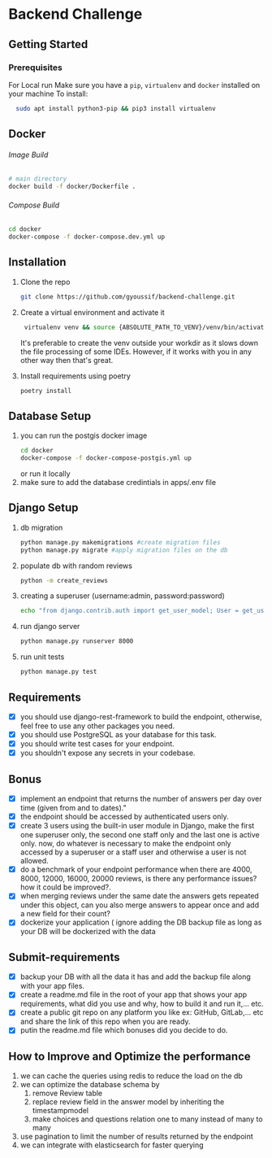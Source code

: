 # Backend Challenge
## Getting Started
### Prerequisites
For Local run 
Make sure you have a `pip`, `virtualenv` and `docker` installed on your machine
To install:
  ```sh
    sudo apt install python3-pip && pip3 install virtualenv
  ```
## Docker
###### Image Build
```bash
# main directory
docker build -f docker/Dockerfile .
```
###### Compose Build
```bash
cd docker
docker-compose -f docker-compose.dev.yml up
```
## Installation
1. Clone the repo
   ```sh
   git clone https://github.com/gyoussif/backend-challenge.git
   ```
2. Create a virtual environment and activate it
   ```sh
    virtualenv venv && source {ABSOLUTE_PATH_TO_VENV}/venv/bin/activate  
   ```

   It's preferable to create the venv outside your workdir as it slows down the file processing of some IDEs.
   However, if it works with you in any other way then that's great.

2.  Install requirements using poetry
    ```sh
    poetry install
    ```
## Database Setup
1. you can run the postgis docker image 
    ```bash
    cd docker
    docker-compose -f docker-compose-postgis.yml up
    ```
    or run it locally 
2. make sure to add the database credintials in apps/.env file
## Django Setup
1. db migration
    ```sh
    python manage.py makemigrations #create migration files
    python manage.py migrate #apply migration files on the db
    ```
2. populate db with random reviews
    ```sh
    python -m create_reviews 
    ```
3. creating a superuser (username:admin, password:password)
    ```sh
    echo "from django.contrib.auth import get_user_model; User = get_user_model(); User.objects.create_superuser('admin', 'admin@email.com', 'password')" | python manage.py shell
    ```
4. run django server
    ```sh
    python manage.py runserver 8000      
    ```
5. run unit tests
    ```sh
    python manage.py test 
    ```
## Requirements
- [x] you should use django-rest-framework to build the endpoint, otherwise, feel free to use any other packages you
need.
- [x] you should use PostgreSQL as your database for this task.
- [x] you should write test cases for your endpoint.
- [x] you shouldn't expose any secrets in your codebase.

## Bonus
- [x] implement an endpoint that returns the number of answers per day over time (given from and to dates)."
- [x] the endpoint should be accessed by authenticated users only.
- [x] create 3 users using the built-in user module in Django, make the first one superuser only, the second one staff only and the last one is active only. now, do whatever is necessary to make the endpoint only accessed by a superuser or a staff user and otherwise a user is not allowed.
- [x] do a benchmark of your endpoint performance when there are 4000, 8000, 12000, 16000, 20000 reviews, is there any performance issues? how it could be improved?.
- [x] when merging reviews under the same date the answers gets repeated under this object, can you also merge answers to appear once and add a new field for their count?
- [x] dockerize your application ( ignore adding the DB backup file as long as your DB will be dockerized with the data
## Submit-requirements
- [x] backup your DB with all the data it has and add the backup file along with your app files.
- [x] create a readme.md file in the root of your app that shows your app requirements, what did you use and why, how to build it and run it,... etc.
- [x] create a public git repo on any platform you like ex: GitHub, GitLab,... etc and share the link of this repo when you are ready.
- [x] putin the readme.md file which bonuses did you decide to do.

## How to Improve and Optimize the performance
1. we can cache the queries using redis to reduce the load on the db
2. we can optimize the database schema by
    1. remove Review table
    2. replace review field in the answer model by inheriting the timestampmodel
    3. make choices and questions relation one to many instead of many to many 
3. use pagination to limit the number of results returned by the endpoint
4. we can integrate with elasticsearch for faster querying
